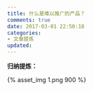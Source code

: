 ```yaml
---
title: 什么是难以推广的产品？
comments: true
date: 2017-03-01 22:50:18
categories:
- 文章提炼
updated:
---
```


**归纳提炼：**

{% asset_img 1.png 900 %}
